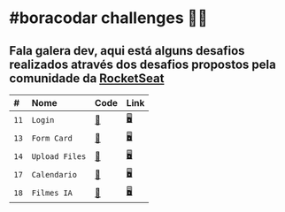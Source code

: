 # #boracodar challenges 👨‍💻

## Fala galera dev, aqui está alguns desafios realizados através dos desafios propostos pela comunidade da [RocketSeat](https://www.rocketseat.com.br/boracodar)

|  #  |  Nome  | Code  | Link |
| :-- | :----- | :---- | :----|
| `11` | `Login` | [🧾](https://github.com/Dinos-s/BoraCodar/tree/master/login) | [🖥](https://dinos-s.github.io/BoraCodar/login/)
| `13` | `Form Card` | [🧾](https://github.com/Dinos-s/BoraCodar/tree/master/card-flip) | [🖥](https://dinos-s.github.io/BoraCodar/card-flip/)
| `14` | `Upload Files` | [🧾](https://github.com/Dinos-s/BoraCodar/tree/master/upload-files) | [🖥](https://dinos-s.github.io/BoraCodar/upload-files/)
| `17` | `Calendario` | [🧾](https://github.com/Dinos-s/BoraCodar/tree/master/calendario) | [🖥](https://dinos-s.github.io/BoraCodar/calendario/)
| `18` | `Filmes IA` | [🧾](https://github.com/Dinos-s/BoraCodar/tree/master/filmes-IA) | [🖥](https://dinos-s.github.io/BoraCodar/filmes-IA)